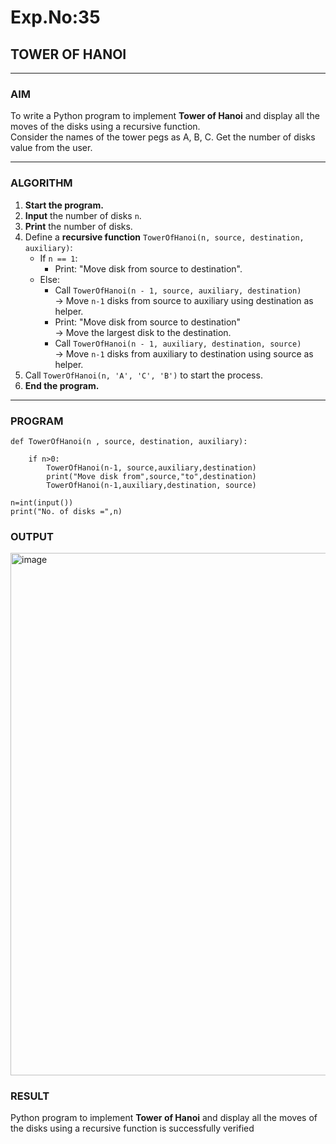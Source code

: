 # Exp.No:35  
## TOWER OF HANOI

---

### AIM  
To write a Python program to implement **Tower of Hanoi** and display all the moves of the disks using a recursive function.  
Consider the names of the tower pegs as A, B, C. Get the number of disks value from the user.

---

### ALGORITHM  

1. **Start the program.**
2. **Input** the number of disks `n`.
3. **Print** the number of disks.
4. Define a **recursive function** `TowerOfHanoi(n, source, destination, auxiliary)`:
   - If `n == 1`:
     - Print: "Move disk from source to destination".
   - Else:
     - Call `TowerOfHanoi(n - 1, source, auxiliary, destination)`  
       → Move `n-1` disks from source to auxiliary using destination as helper.
     - Print: "Move disk from source to destination"  
       → Move the largest disk to the destination.
     - Call `TowerOfHanoi(n - 1, auxiliary, destination, source)`  
       → Move `n-1` disks from auxiliary to destination using source as helper.
5. Call `TowerOfHanoi(n, 'A', 'C', 'B')` to start the process.
6. **End the program.**

---

### PROGRAM  

```
def TowerOfHanoi(n , source, destination, auxiliary):
	
	if n>0:
	    TowerOfHanoi(n-1, source,auxiliary,destination)
	    print("Move disk from",source,"to",destination)
	    TowerOfHanoi(n-1,auxiliary,destination, source)

n=int(input())		
print("No. of disks =",n)

```

### OUTPUT

<img width="849" height="836" alt="image" src="https://github.com/user-attachments/assets/c171a573-8710-4765-911d-0755c4a46f4f" />


### RESULT

Python program to implement **Tower of Hanoi** and display all the moves of the disks using a recursive function is successfully verified

